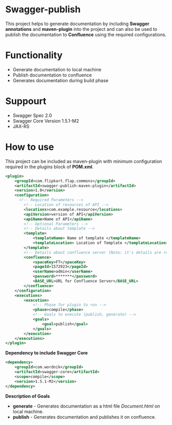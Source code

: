 # Swagger-publish

This project helps to generate documentation by including **Swagger annotations** and **maven-plugin** into the project and can also be used to publish the documentation to **Confluence** using the required configurations.  


# Functionality

* Generate documentation to local machine
* Publish documentation to confluence
* Generates documentation during build phase

# Suppourt

* Swagger Spec 2.0
* Swagger Core Version 1.5.1-M2
* JAX-RS

# How to use

This project can be included as maven-plugin with minimum configuration required in the plugins block of **POM.xml**.

```xml
<plugin>
    <groupId>com.flipkart.flap.commons</groupId>
    <artifactId>swagger-publish-maven-plugin</artifactId>
    <version>1.0</version>
    <configuration>
      <!-- Required Parameters -->
        <!-- Location of resources of API -->
        <locations>com.example.resource</locations>
        <apiVersion>version of API</apiVersion>
        <apiName>Name of API</apiName>
        <!-- Optional Parameters -->
        <!-- Details about template -->
        <template>
            <templateName> Name of template </templateName>
            <templateLocation> Location of Template </templateLocation>
        </template>
        <!-- Details about confluence server (Note: it's details are required for publish goal)-->
        <confluence>
            <spaceKey>FT</spaceKey>
            <pageId>1572923</pageId>
            <userName>admin</userName>
            <password>*******</password>
            <BASE_URL>URL for Confluence Server</BASE_URL>
        </confluence>
    </configuration>
    <executions>
        <execution>
            <!-- Phase for plugin to run -->
            <phase>compile</phase>
            <!-- Goals to execute (publish, generate) -->
            <goals>
                <goal>publish</goal>
            </goals>
        </execution>
    </executions>
</plugin>

```

**Dependency to include Swagger Core**

```xml
<dependency>
    <groupId>com.wordnik</groupId>
    <artifactId>swagger-core</artifactId>
    <scope>compile</scope>
    <version>1.5.1-M2</version>
</dependency>
```

**Description of Goals**

* **generate** - Generates documentation as a html file *Document.html* on local machine.
* **publish** - Generates documentation and publishes it on confluence.
